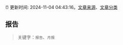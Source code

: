 :alarm_clock: 更新时间: 2024-11-04 04:43:16。[文章来源](/README.md)、[文章分类](/TAGS.md)

## 报告


> 关键字：`报告`、`月报`




